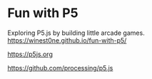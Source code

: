 # Fun with P5
Exploring P5.js by building little arcade games.
https://winest0ne.github.io/fun-with-p5/


https://p5js.org

https://github.com/processing/p5.js
